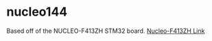 # nucleo144

Based off of the NUCLEO-F413ZH STM32 board.
[Nucleo-F413ZH Link](https://www.st.com/en/evaluation-tools/nucleo-f413zh.html)
